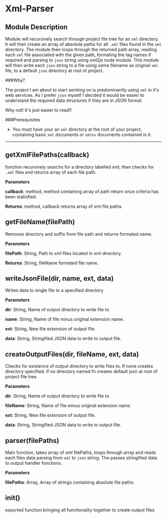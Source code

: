 Xml-Parser
====

Module Description
-----------------------------
Module will recursively search through project file tree for an `xml` directory. It will then create an array of absolute paths for all `.xml` files found in the `xml` directory. The module then loops through the returned path array, reading each `xml` file associated with the given path, formating
the tag names if required and parsing to `json` string using xml2js node module. This module will then write each `json` string to a file using same filename as orignial
`xml` file, to a default `json` directory at root of project.


###Why?

The project I am about to start working on is predominantly using `xml` in it's web services. As I prefer `json` myself I decided it would be easier to understand the required data structures if they are in JSON format.

Why not! It's just easier to read!!

###Prerequisites

+ You must have your an `xml` directory at the root of your project, containing basic `xml` documents or `xmlns` documents contained in it.

---

getXmlFilePaths(callback) 
-----------------------------
function recursively searchs for a directory labelled xml,
then checks for `.xml` files and returns array of each file path.

**Parameters**

**callback**: method, method containing array of path return once criteria has been statisfied.

**Returns**: method, callback returns array of xml file paths.

getFileName(filePath) 
-----------------------------
Removes directory and suffix from file path and returns formated name.

**Parameters**

**filePath**: String, Path to xml files located in xml directory.

**Returns**: String, fileName formated file name.

writeJsonFile(dir, name, ext, data) 
-----------------------------
Writes data to single file to a specified directory

**Parameters**

**dir**: String, Name of output directory to write file to.

**name**: String, Name of file minus original extension name.

**ext**: String, New file extension of output file.

**data**: String, Stringified JSON data to write to output file.


createOutputFiles(dir, fileName, ext, data) 
-----------------------------
Checks for existence of output directory to write files to.
If none creates directory specified. If no directory named fn creates
default json at root of project file tree.

**Parameters**

**dir**: String, Name of output directory to write file to.

**fileName**: String, Name of file minus original extension name.

**ext**: String, New file extension of output file.

**data**: String, Stringified JSON data to write to output file.


parser(filePaths) 
-----------------------------
Main function, takes array of xml filePaths, loops
through array and reads each files data parsing from `xml` to
`json` string. The passes stringified data to output handler functions.

**Parameters**

**filePaths**: Array, Array of strings containing absolute file paths.


init() 
-----------------------------
exported function bringing all functionality together to create output files









